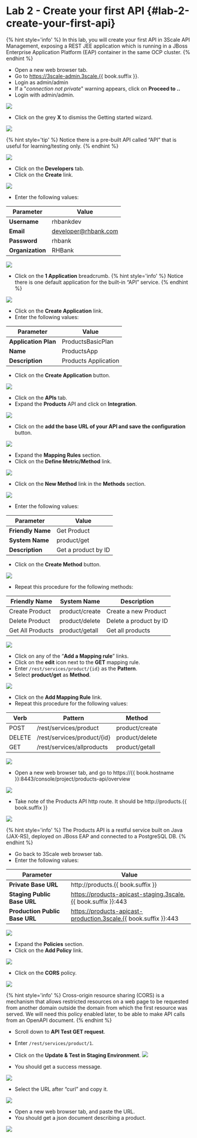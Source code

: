 # Lab 2 - Create your first API {#lab-2-create-your-first-api}

{% hint style='info' %}
In this lab, you will create your first API in 3Scale API Management, exposing a REST JEE application which is running in a JBoss Enterprise Application Platform (EAP) container in the same OCP cluster.
{% endhint %}


* Open a new web browser tab.
* Go to https://3scale-admin.3scale.{{ book.suffix }}.
* Login as admin/admin
* If a "_connection not private_" warning appears, click on **Proceed to ..**
* Login with admin/admin.

![](images/image110.png)

* Click on the grey **X** to dismiss the Getting started wizard.

![](images/image65.png)

{% hint style='tip' %}
Notice there is a pre-built API called “API” that is useful for learning/testing only.
{% endhint %}


![](images/image43.png)

* Click on the **Developers** tab.
* Click on the **Create** link.

![](images/image52.png)

* Enter the following values:

| Parameter | Value |
| --- | --- |
| **Username** | rhbankdev |
| **Email** | developer@rhbank.com |
| **Password** | rhbank |
| **Organization** | RHBank |


![](images/image38.png)

* Click on the **1 Application** breadcrumb.
{% hint style='info' %}
Notice there is one default application for the built-in “API” service.
{% endhint %}

![](images/image3.png)

* Click on the **Create Application** link.
* Enter the following values:

| Parameter | Value |
| --- | --- |
| **Application Plan** | ProductsBasicPlan |
| **Name** | ProductsApp |
| **Description** | Products Application |

 
* Click on the **Create Application** button.

![](images/image145.png)

* Click on the **APIs** tab.
* Expand the **Products** API and click on **Integration**.

![](images/image51.png)

* Click on the **add the base URL of your API and save the configuration** button.

![](images/image108.png)

* Expand the **Mapping Rules** section.
* Click on the **Define Metric/Method**  link.

![](images/image2.png)

* Click on the **New Method** link in the **Methods** section.

![](images/image49.png)

* Enter the following values:

| Parameter | Value |
| --- | --- |
| **Friendly Name** | Get Product |
| **System Name** | product/get |
| **Description** | Get a product by ID |


* Click on the **Create Method** button.

![](images/image123.png)

* Repeat this procedure for the following methods:

| Friendly Name | System Name | Description |
| --- | --- | --- |
| Create Product | product/create | Create a new Product |
| Delete Product | product/delete | Delete a product by ID |
| Get All Products | product/getall | Get all products |

![](images/image136.png)

* Click on any of the “**Add a Mapping rule**” links.
* Click on the **edit** icon next to the **GET** mapping rule.
* Enter `/rest/services/product/{id}` as the **Pattern**.
* Select **product/get** as **Method**.

![](assets/Selection_317.png)

* Click on the **Add Mapping Rule** link.
* Repeat this procedure for the following values:

| Verb | Pattern | Method |
| --- | --- | --- |
| POST | /rest/services/product | product/create |
| DELETE | /rest/services/product/{id} | product/delete |
| GET | /rest/services/allproducts | product/getall |

![](assets/Selection_318.png)

* Open a new web browser tab, and go to https://{{ book.hostname }}:8443/console/project/products-api/overview

![](images/image163.png)
* Take note of the Products API http route. It should be http://products.{{ book.suffix }}

![](images/image87.png)

{% hint style='info' %}
The Products API is a restful service built on Java \(JAX-RS\), deployed on JBoss EAP and connected to a PostgreSQL DB.
{% endhint %}

* Go back to 3Scale web browser tab.
* Enter the following values:

| Parameter | Value |
| --- | --- |
|**Private Base URL** | http://products.{{ book.suffix }} |
|**Staging Public Base URL** | https://products-apicast-staging.3scale.{{ book.suffix }}:443|
|**Production Public Base URL** | https://products-apicast-production.3scale.{{ book.suffix }}:443|

![](assets/Selection_319.png)

* Expand the **Policies** section.
* Click on the **Add Policy** link.

![](assets/Selection_344.png)

* Click on the **CORS** policy.

![](assets/Selection_345.png)

{% hint style='info' %}
Cross-origin resource sharing (CORS) is a mechanism that allows restricted resources on a web page to be requested from another domain outside the domain from which the first resource was served. We will need this policy enabled later, to be able to make API calls from an OpenAPI document.
{% endhint %}


* Scroll down to **API Test GET request**.
* Enter  `/rest/services/product/1`.
* Click on the **Update & Test in Staging Environment**.
![](assets/Selection_321.png)

* You should get a success message.

![](assets/Selection_341.png)

* Select the URL after “curl” and copy it.

![](assets/Selection_322.png)

* Open a new web browser tab, and paste the URL.
* You should get a json document describing a product.

![](assets/Selection_323.png)

